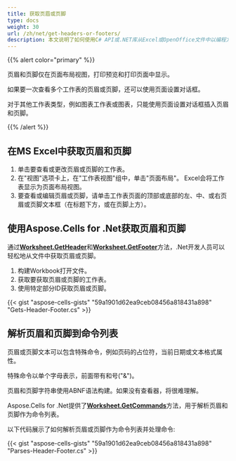 ```yaml
---
title: 获取页眉或页脚
type: docs
weight: 30
url: /zh/net/get-headers-or-footers/
description: 本文说明了如何使用C# API或.NET库从Excel或OpenOffice文件中以编程方式获取页眉和页脚。
---
```


{{% alert color="primary" %}}

页眉和页脚仅在页面布局视图，打印预览和打印页面中显示。 

如果要一次查看多个工作表的页眉或页脚，还可以使用页面设置对话框。 

对于其他工作表类型，例如图表工作表或图表，只能使用页面设置对话框插入页眉和页脚。

{{% /alert %}}

## **在MS Excel中获取页眉和页脚**
1. 单击要查看或更改页眉或页脚的工作表。
2. 在"视图"选项卡上，在"工作表视图"组中，单击"页面布局"。
  Excel会将工作表显示为页面布局视图。
3. 要查看或编辑页眉或页脚，请单击工作表页面的顶部或底部的左、中、或右页眉或页脚文本框（在标题下方，或在页脚上方）。


## **使用Aspose.Cells for .Net获取页眉和页脚**
通过[**Worksheet.GetHeader**](https://reference.aspose.com/cells/net/aspose.cells/worksheet/GetHeader/)和[**Worksheet.GetFooter**](https://reference.aspose.com/cells/net/aspose.cells/worksheet/GetFooter/)方法，.Net开发人员可以轻松地从文件中获取页眉或页脚。

1. 构建Workbook打开文件。
2. 获取要获取页眉或页脚的工作表。
3. 使用特定部分ID获取页眉或页脚。

{{< gist "aspose-cells-gists" "59a1901d62ea9ceb08456a818431a898" "Gets-Header-Footer.cs" >}}

## **解析页眉和页脚到命令列表**
页眉或页脚文本可以包含特殊命令，例如页码的占位符，当前日期或文本格式属性。

特殊命令以单个字母表示，前面带有和号("&")。

页眉和页脚字符串使用ABNF语法构建。如果没有查看器，将很难理解。

Aspose.Cells for .Net提供了[**Worksheet.GetCommands**](https://reference.aspose.com/cells/net/aspose.cells/worksheet/GetCommands/)方法，用于解析页眉和页脚作为命令列表。

以下代码展示了如何解析页眉或页脚作为命令列表并处理命令:

{{< gist "aspose-cells-gists" "59a1901d62ea9ceb08456a818431a898" "Parses-Header-Footer.cs" >}}
